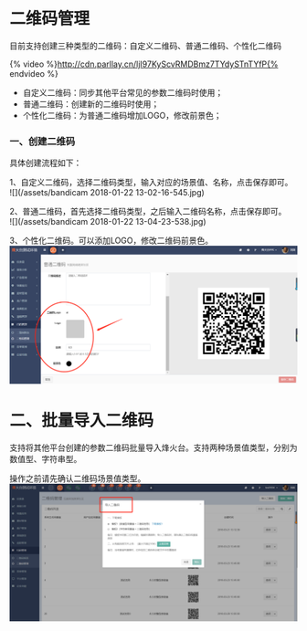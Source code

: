 # 二维码管理

目前支持创建三种类型的二维码：自定义二维码、普通二维码、个性化二维码  

{% video %}http://cdn.parllay.cn/ljI97KyScvRMDBmz7TYdySTnTYfP{% endvideo %}

* 自定义二维码：同步其他平台常见的参数二维码时使用；
* 普通二维码：创建新的二维码时使用；
* 个性化二维码：为普通二维码增加LOGO，修改前景色；  

### 一、创建二维码

具体创建流程如下：

1、自定义二维码，选择二维码类型，输入对应的场景值、名称，点击保存即可。  
![](/assets/bandicam 2018-01-22 13-02-16-545.jpg)

2、普通二维码，首先选择二维码类型，之后输入二维码名称，点击保存即可。  
![](/assets/bandicam 2018-01-22 13-04-23-538.jpg)

3、个性化二维码。可以添加LOGO，修改二维码前景色。  
![](/assets/1516597586%281%29.png)

# 二、批量导入二维码

支持将其他平台创建的参数二维码批量导入烽火台。支持两种场景值类型，分别为数值型、字符串型。

操作之前请先确认二维码场景值类型。  
![](/assets/1522297553.jpg)



